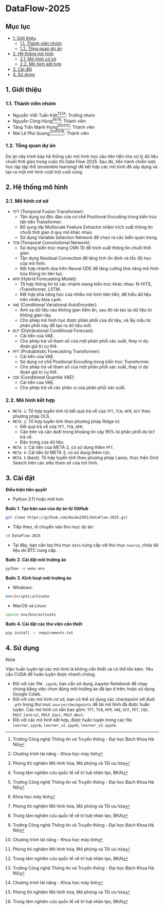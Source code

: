 # DataFlow-2025

## Mục lục

- [1. Giới thiệu](#1-giới-thiệu)
  - [1.1. Thành viên nhóm](#11-thành-viên-nhóm)
  - [1.2. Tổng quan dự án](#12-tổng-quan-dự-án)
- [2. Hệ thống mô hình](#2-hệ-thống-mô-hình)
  - [2.1. Mô hình cơ sở](#21-mô-hình-cơ-sở)
  - [2.2. Mô hình kết hợp](#22-mô-hình-kết-hợp)
- [3. Cài đặt](#3-cài-đặt)
- [4. Sử dụng](#4-sử-dụng)

## 1. Giới thiệu

### 1.1. Thành viên nhóm

- Nguyễn Viết Tuấn Kiệt[^1][^2][^4][^5]: Trưởng nhóm
- Nguyễn Công Hùng[^1][^3][^4][^5]: Thành viên
- Tăng Trần Mạnh Hưng[^1][^2][^4][^5]: Thành viên
- Mai Lê Phú Quang[^1][^2][^4][^5]: Thành viên

[^1]: Trường Công nghệ Thông tin và Truyền thông - Đại học Bách Khoa Hà Nội
[^2]: Chương trình tài năng - Khoa học máy tính
[^3]: Khoa học máy tính
[^4]: Phòng thí nghiệm Mô hình hóa, Mô phỏng và Tối ưu hóa
[^5]: Trung tâm nghiên cứu quốc tế về trí tuệ nhân tạo, BKAI

### 1.2. Tổng quan dự án

Dự án này trình bày hệ thống các mô hình học sâu tiên tiến cho xử lý dữ liệu chuỗi thời gian trong cuộc thi Data Flow 2025. Sau đó, tiến hành chiến lược học tập tập thể (ensemble learning) để kết hợp các mô hình đã xây dựng và tạo ra một mô hình vượt trội cuối cùng.

## 2. Hệ thống mô hình

### 2.1. Mô hình cơ sở

- `TFT` (Temporal Fusion Transformer):
  - Tận dụng sự độc đáo của cơ chế Positional Encoding trong kiến trúc tân tiến Transformer.
  - Bổ sung lớp Multiscale Feature Extractor nhằm trích xuất thông tin chuỗi thời gian ở quy mô khác nhau.
  - Sử dụng Variable Selection Network để chọn ra các biến quan trọng.
- `TCN` (Temporal Convolutional Network):
  - Sử dụng kiến trúc mạng CNN 1D để trích xuất thông tin chuỗi thời gian.
  - Tận dụng Residual Connection để tăng tính ổn định và tốc độ học của mô hình.
  - Kết hợp nhánh dựa trên Neural ODE để tăng cường khả năng mô hình hóa thông tin liên tục.
- `HFM` (Hybrid Forecasting Model):
  - Tổ hợp thông tin từ các nhánh mang kiến trúc khác nhau: N-HiTS, iTransformer, LSTM.
  - Kết hợp khả năng học của nhiều mô hình tiên tiến, để hiểu dữ liệu trên nhiều khía cạnh.
- `VAE` (Conditional Variational AutoEncoder):
  - Ánh xạ dữ liệu vào không gian tiềm ẩn, sau đó tái tạo lại dữ liệu từ không gian này.
  - Cho phép mô hình học được phân phối của dữ liệu, và lấy mẫu từ phân phối này để tạo ra dữ liệu mới.
- `DCF` (Distributional Conditional Forecast):
  - Cải tiến của VAE.
  - Cho phép trả về tham số của một phân phối xác suất, thay vì dự đoán giá trị cụ thể.
- `PFT` (Probabilistic Forecasting Transformer):
  - Cải tiến của VAE.
  - Sử dụng cơ chế Positional Encoding trong kiến trúc Transformer.
  - Cho phép trả về tham số của một phân phối xác suất, thay vì dự đoán giá trị cụ thể.
- `CQV` (Conditional Quantile VAE):
  - Cải tiến của VAE.
  - Cho phép trả về các phân vị của phân phối xác suất.

### 2.2. Mô hình kết hợp

- `META 1`: Tổ hợp tuyến tính từ kết quả trả về của `TFT`, `TCN`, `HFM`, `DCF` theo phương pháp OLS.
- `META 2`: Tổ hợp tuyến tính theo phương pháp Ridge từ:
  - Kết quả trả về của `TFT`, `TCN`, `HFM`.
  - Cận trên và cận dưới trong khoảng tin cậy 95% từ phân phối do `DCF` trả về.
  - Đặc trưng của dữ liệu.
- `META 3`: Cải tiến của META 2, có sử dụng thêm `PFT`.
- `META 4`: Cải tiến từ META 3, có sử dụng thêm `CQV`.
- `META 5` (best): Tổ hợp tuyến tính theo phương pháp Lasso, thực hiện Grid Search trên các siêu tham số của mô hình.

## 3. Cài đặt

**Điều kiện tiên quyết**

- Python 3.11 hoặc mới hơn.

**Bước 1. Tạo bản sao của dự án từ GitHub**

```bash
git clone https://github.com/HaiAu2501/DataFlow-2025.git
```

- Tiếp theo, di chuyển vào thư mục dự án:

```bash
cd DataFlow-2025
```

- Tại đây, bạn cần tạo thư mục `data` cùng cấp với thư mục `source`, chứa dữ liệu do BTC cung cấp.

**Bước 2. Cài đặt môi trường ảo**

```bash
python -m venv env
```

**Bước 3. Kích hoạt môi trường ảo**

- Windows:

```bash
env\Scripts\activate
```

- MacOS và Linux:

```bash
source env/bin/activate
```

**Bước 4. Cài đặt các thư viện cần thiết**

```bash
pip install -r requirements.txt
```

## 4. Sử dụng

> [!NOTE]  
> Việc huấn luyện lại các mô hình là không cần thiết và có thể tốn kém. Yêu cầu CUDA để huấn luyện được nhanh chóng.

- Đối với các file `.ipynb`, bạn cần sử dụng Jupyter Notebook để chạy chúng bằng việc chọn đúng môi trường ảo đã tạo ở trên; hoặc sử dụng Google Colab.
- Đối với các mô hình cơ sở, bạn có thể sử dụng các checkpoint với đuôi `.pth` trong thư mục `source/checkpoints` để tải mô hình đã được huấn luyện. Các mô hình có sẵn bao gồm: `TFT`, `TCN`, `HFM`, `VAE`, `DCF`, `PFT`, `CQV`, `PDCF_Central`, `PDCF_East`, `PDCF_West`.
- Đối với các mô hình kết hợp, được huấn luyện trong các file `learner.ipynb`, `learner_v2.ipynb`, `learner_v3.ipynb`.
